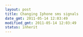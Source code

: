 ```yaml
---
layout: post
title: Changing Iphone sms signals
date_gmt: 2011-05-14 12:03:49
modified_gmt: 2011-05-14 12:03:49
status: inherit
---
```


